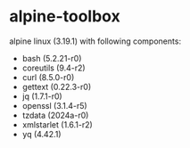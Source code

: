 # alpine-toolbox

alpine linux (3.19.1) with following components:

- bash (5.2.21-r0)
- coreutils (9.4-r2)
- curl (8.5.0-r0)
- gettext (0.22.3-r0)
- jq (1.7.1-r0)
- openssl (3.1.4-r5)
- tzdata (2024a-r0)
- xmlstarlet (1.6.1-r2)
- yq (4.42.1)
